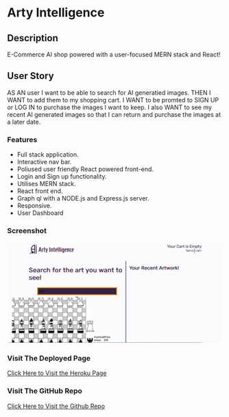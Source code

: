 # Arty Intelligence

## Description

E-Commerce AI shop powered with a user-focused MERN stack and React!

## User Story

AS AN user I want to be able to search for AI generatied images. THEN I WANT to add them to my shopping cart. I WANT to be promted to SIGN UP or LOG IN to purchase the images I want to keep. I also WANT to see my recent AI generated images so that I can return and purchase the images at a later date.

### Features

- Full stack application.
- Interactive nav bar.
- Poliused user friendly React powered front-end.
- Login and Sign up functionality.
- Utilises MERN stack.
- React front end.
- Graph ql with a NODE.js and Express.js server.
- Responsive.
- User Dashboard

### Screenshot

![Screenshot](./Assests/Screenshot00.jpg)

### Visit The Deployed Page

[Click Here to Visit the Heroku Page](https://ai-commerce-app.herokuapp.com/)

### Visit The GitHub Repo

[Click Here to Visit the Github Repo](https://github.com/ellessed/Ai-commerce)

